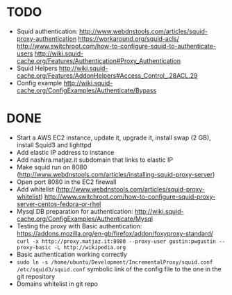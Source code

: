 TODO
====

- Squid authentication: http://www.webdnstools.com/articles/squid-proxy-authentication
https://workaround.org/squid-acls/
http://www.switchroot.com/how-to-configure-squid-to-authenticate-users
http://wiki.squid-cache.org/Features/Authentication#Proxy_Authentication
- Squid Helpers http://wiki.squid-cache.org/Features/AddonHelpers#Access_Control_.28ACL.29
- Config example http://wiki.squid-cache.org/ConfigExamples/Authenticate/Bypass

DONE
====

- Start a AWS EC2 instance, update it, upgrade it, install swap (2 GB), install Squid3 and lighttpd
- Add elastic IP address to instance
- Add nashira.matjaz.it subdomain that links to elastic IP
- Make squid run on 8080 (http://www.webdnstools.com/articles/installing-squid-proxy-server)
- Open port 8080 in the EC2 firewall
- Add whitelist (http://www.webdnstools.com/articles/squid-proxy-whitelist)
http://www.switchroot.com/how-to-configure-squid-proxy-server-centos-fedora-or-rhel
- Mysql DB preparation for authentication: http://wiki.squid-cache.org/ConfigExamples/Authenticate/Mysql
- Testing the proxy with Basic authentication: https://addons.mozilla.org/en-gb/firefox/addon/foxyproxy-standard/
  `curl -x http://proxy.matjaz.it:8080 --proxy-user gustin:pwgustin --proxy-basic -L http://wikipedia.org`
- Basic authentication working correctly
- `sudo ln -s /home/ubuntu/Development/IncrementalProxy/squid.conf /etc/squid3/squid.conf` symbolic link of the config file to the one in the git repository
- Domains whitelist in git repo
